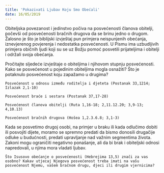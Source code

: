 ```yaml
---
title: 'Pokazivati Ljubav Koju Smo Obećali'
date: 16/05/2019
---
```


Obiteljska povezanost i jedinstvo počiva na posvećenosti članova obitelji, počevši od posvećenosti bračnih drugova da se brinu jedno o drugom. Žalosno je što je biblijski izvještaj pun primjera neispunjenih obećanja, iznevjerenog povjerenja i nedostatka posvećenosti. U Pismu ima uzbudljivih primjera običnih ljudi koji su se uz Božju pomoć posvetili prijateljima i obitelji i održali svoja obećanja.

Pročitajte sljedeće izvještaje o obiteljima i njihovom stupnju posvećenosti. Kako se posvećenost u pojedinim obiteljima mogla osnažiti? Što je potaknulo posvećenost koju zapažamo u drugima?

`Posvećenost u odnosu između roditelja i djeteta (Postanak 33,1214; Izlazak 2,1-10)`

`Posvećenost braće i sestara (Postanak 37,17-28)`

`Posvećenost članova obitelji (Ruta 1,16-18; 2,11.12.20; 3,9-13; 4,10.13)`

`Posvećenost bračnih drugova (Hošea 1,2.3.6.8; 3,1-3)`

Kada se posvetimo drugoj osobi, na primjer u braku ili kada odlučimo dobiti ili posvojiti dijete, moramo se spremno predati da bismo donosili drugačije odluke u budućnosti, predati upravljanje nad važnim segmentima života. Zakoni mogu ograničiti negativno ponašanje, ali da bi brak i obiteljski odnosi napredovali, u njima mora vladati ljubav.

`Što Isusovo obećanje o posvećenosti (Hebrejima 13,5) znači za vas osobno? Kakav utjecaj Njegova posvećenost treba imati na vašu posvećenost Njemu, vašem bračnom drugu, djeci ili drugim vjernicima?`
